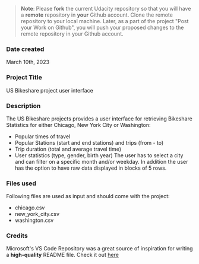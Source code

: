 >**Note**: Please **fork** the current Udacity repository so that you will have a **remote** repository in **your** Github account. Clone the remote repository to your local machine. Later, as a part of the project "Post your Work on Github", you will push your proposed changes to the remote repository in your Github account.

### Date created
March 10th, 2023

### Project Title
US Bikeshare project user interface

### Description
The US Bikeshare projects provides a user interface for retrieving Bikeshare Statistics for either Chicago, New York City or Washington: 
* Popular times of travel 
* Popular Stations (start and end stations) and trips (from - to)
* Trip duration (total and average travel time)
* User statistics (type, gender, birth year)
The user has to select a city and can filter on a specific month and/or weekday. In addition the user has the option to have raw data displayed in blocks of 5 rows.

### Files used
Following files are used as input and should come with the project:
* chicago.csv
* new_york_city.csv
* washington.csv

### Credits
Microsoft's VS Code Repository was a great source of inspiration for writing a **high-quality** README file. Check it out [here](https://github.com/microsoft/vscode)

